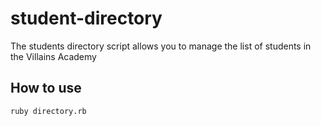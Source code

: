 # student-directory #

The students directory script allows you to manage the list of students in the Villains Academy

## How to use ##

```shell
ruby directory.rb
```
